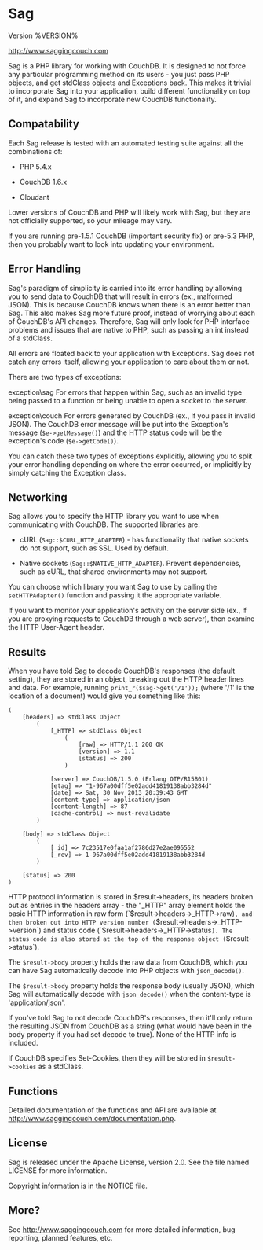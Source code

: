 Sag
===

Version %VERSION%

http://www.saggingcouch.com

Sag is a PHP library for working with CouchDB. It is designed to not force any
particular programming method on its users - you just pass PHP objects, and get
stdClass objects and Exceptions back. This makes it trivial to incorporate Sag
into your application, build different functionality on top of it, and expand
Sag to incorporate new CouchDB functionality.

Compatability
-------------

Each Sag release is tested with an automated testing suite against all the
combinations of:

  - PHP 5.4.x

  - CouchDB 1.6.x

  - Cloudant

Lower versions of CouchDB and PHP will likely work with Sag, but they are not
officially supported, so your mileage may vary.

If you are running pre-1.5.1 CouchDB (important security fix) or pre-5.3 PHP,
then you probably want to look into updating your environment.

Error Handling
--------------

Sag's paradigm of simplicity is carried into its error handling by allowing you
to send data to CouchDB that will result in errors (ex., malformed JSON). This
is because CouchDB knows when there is an error better than Sag. This also
makes Sag more future proof, instead of worrying about each of CouchDB's API
changes. Therefore, Sag will only look for PHP interface problems and issues
that are native to PHP, such as passing an int instead of a stdClass.

All errors are floated back to your application with Exceptions. Sag does not
catch any errors itself, allowing your application to care about them or not.

There are two types of exceptions: 

exception\sag            For errors that happen within Sag, such as an invalid
                        type being passed to a function or being unable to open
                        a socket to the server.

exception\couch       For errors generated by CouchDB (ex., if you pass it
                        invalid JSON). The CouchDB error message will be put
                        into the Exception's message (`$e->getMessage()`) and the
                        HTTP status code will be the exception's code
                        (`$e->getCode()`).

You can catch these two types of exceptions explicitly, allowing you to split
your error handling depending on where the error occurred, or implicitly by
simply catching the Exception class.

Networking
----------

Sag allows you to specify the HTTP library you want to use when communicating
with CouchDB. The supported libraries are:

  - cURL (`Sag::$CURL_HTTP_ADAPTER`) - has functionality that native sockets do
    not support, such as SSL. Used by default.

  - Native sockets (`Sag::$NATIVE_HTTP_ADAPTER`). Prevent dependencies, such as
    cURL, that shared environments may not support.

You can choose which library you want Sag to use by calling the
`setHTTPAdapter()` function and passing it the appropriate variable.

If you want to monitor your application's activity on the server side (ex., if
you are proxying requests to CouchDB through a web server), then examine the
HTTP User-Agent header.

Results
-------

When you have told Sag to decode CouchDB's responses (the default setting),
they are stored in an object, breaking out the HTTP header lines and data. For
example, running `print_r($sag->get('/1'));` (where '/1' is the location of a
document) would give you something like this:

```
(
    [headers] => stdClass Object
        (
            [_HTTP] => stdClass Object
                (
                    [raw] => HTTP/1.1 200 OK
                    [version] => 1.1
                    [status] => 200
                )

            [server] => CouchDB/1.5.0 (Erlang OTP/R15B01)
            [etag] => "1-967a00dff5e02add41819138abb3284d"
            [date] => Sat, 30 Nov 2013 20:39:43 GMT
            [content-type] => application/json
            [content-length] => 87
            [cache-control] => must-revalidate
        )

    [body] => stdClass Object
        (
            [_id] => 7c23517e0faa1af2786d27e2ae095552
            [_rev] => 1-967a00dff5e02add41819138abb3284d
        )

    [status] => 200
)
```

HTTP protocol information is stored in $result->headers, its headers broken out
as entries in the headers array - the "_HTTP" array element holds the basic
HTTP information in raw form (`$result->headers->_HTTP->raw)`, and then broken
out into HTTP version number (`$result->headers->_HTTP->version`) and status code
(`$result->headers->_HTTP->status`). The status code is also stored at the top of
the response object (`$result->status`).

The `$result->body` property holds the raw data from CouchDB, which you can have
Sag automatically decode into PHP objects with `json_decode()`.

The `$result->body` property holds the response body (usually JSON), which Sag
will automatically decode with `json_decode()` when the content-type is
'application/json'.

If you've told Sag to not decode CouchDB's responses, then it'll only return
the resulting JSON from CouchDB as a string (what would have been in the body
property if you had set decode to true). None of the HTTP info is included.

If CouchDB specifies Set-Cookies, then they will be stored in `$result->cookies`
as a stdClass.

Functions
---------

Detailed documentation of the functions and API are available at 
http://www.saggingcouch.com/documentation.php.

License
-------

Sag is released under the Apache License, version 2.0. See the file named
LICENSE for more information.

Copyright information is in the NOTICE file.

More?
-----

See http://www.saggingcouch.com for more detailed information, bug reporting,
planned features, etc.
